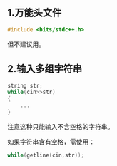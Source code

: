 ## 1.万能头文件

```cpp
#include <bits/stdc++.h>
```

但不建议用。

## 2.输入多组字符串

```cpp
string str;
while(cin>>str)
{
    ...
}
```

注意这种只能输入不含空格的字符串。

如果字符串含有空格，需使用：

```cpp
while(getline(cin,str));
```

